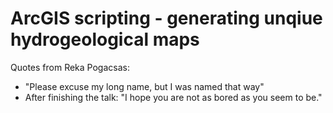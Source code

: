 ArcGIS scripting - generating unqiue hydrogeological maps
=========================================================

Quotes from Reka Pogacsas:

- "Please excuse my long name, but I was named that way"
- After finishing the talk: "I hope you are not as bored as you seem to be."
